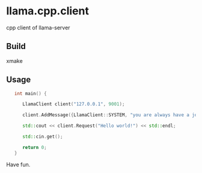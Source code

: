 # llama.cpp.client

   cpp client of llama-server

## Build

   xmake

## Usage

```cpp
   int main() {

      LlamaClient client("127.0.0.1", 9001);

      client.AddMessage({LlamaClient::SYSTEM, "you are always have a joke for me" });

      std::cout << client.Request("Hello world!") << std::endl;

      std::cin.get();

      return 0;
   }
```  

   Have fun.
